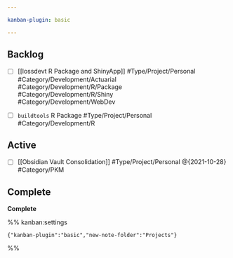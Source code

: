 ```yaml
---

kanban-plugin: basic

---
```


## Backlog

- [ ] [[lossdevt R Package and ShinyApp]] #Type/Project/Personal #Category/Development/Actuarial <br>#Category/Development/R/Package<br>#Category/Development/R/Shiny<br>#Category/Development/WebDev
- [ ] `buildtools` R Package #Type/Project/Personal #Category/Development/R


## Active

- [ ] [[Obsidian Vault Consolidation]] #Type/Project/Personal @{2021-10-28} #Category/PKM


## Complete

**Complete**




%% kanban:settings
```
{"kanban-plugin":"basic","new-note-folder":"Projects"}
```
%%